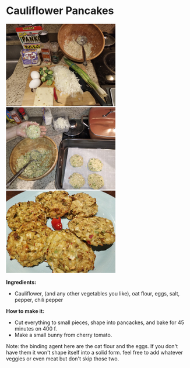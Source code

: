 # Cauliflower Pancakes

![bars](cauliflower-pancakes.jpg)
![bars](cauliflower-pancakes2.jpg)
![bars](cauliflower-pancakes3.jpg)

**Ingredients:**
* Cauliflower, (and any other vegetables you like), oat flour, eggs, salt, pepper, chili pepper

**How to make it:**
* Cut everything to small pieces, shape into pancackes, and bake for 45 minutes on 400 f.
* Make a small bunny from cherry tomato.

Note: the binding agent here are the oat flour and the eggs. If you don't have them it won't shape itself into a solid form. feel free to add whatever veggies or even meat but don't skip those two.
